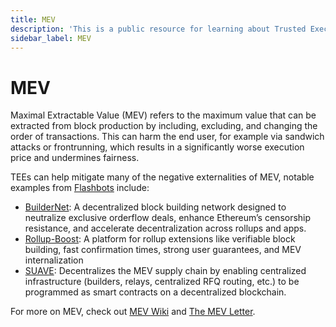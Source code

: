 ```yaml
---
title: MEV
description: 'This is a public resource for learning about Trusted Execution Environments (TEEs). Our aim is to provide comprehensive coverage of key concepts, research advancements, and real-world applications of TEEs.'
sidebar_label: MEV
---
```


# MEV

Maximal Extractable Value (MEV) refers to the maximum value that can be extracted from block production by including, excluding, and changing the order of transactions. This can harm the end user, for example via sandwich attacks or frontrunning, which results in a significantly worse execution price and undermines fairness.

TEEs can help mitigate many of the negative externalities of MEV, notable examples from [Flashbots](https://www.flashbots.net/) include:
* [BuilderNet](https://buildernet.org/): A decentralized block building network designed to neutralize exclusive orderflow deals, enhance Ethereum’s censorship resistance, and accelerate decentralization across rollups and apps.
* [Rollup-Boost](https://writings.flashbots.net/introducing-rollup-boost): A platform for rollup extensions like verifiable block building, fast confirmation times, strong user guarantees, and MEV internalization
* [SUAVE](https://github.com/flashbots/suave-geth): Decentralizes the MEV supply chain by enabling centralized infrastructure (builders, relays, centralized RFQ routing, etc.) to be programmed as smart contracts on a decentralized blockchain.

For more on MEV, check out [MEV Wiki](https://www.mev.wiki) and [The MEV Letter](https://collective.flashbots.net/tag/the-mev-letter).
